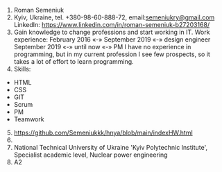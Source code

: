 1. Roman Semeniuk
2. Kyiv, Ukraine, tel. +380-98-60-888-72, email:<semeniukry@gmail.com> 
LinkedIn: <https://www.linkedin.com/in/roman-semeniuk-b27203168/>
3. Gain knowledge to change professions and start working in IT.
Work experience: February 2016 «-» September 2019 «-» design engineer 
                 September 2019 «-» until now «-» PM
I have no experience in programming, but in my current profession I see few prospects, so it takes a lot of effort to learn programming.
4. Skills: 
- HTML 
- CSS 
- GIT
- Scrum 
- PM 
- Teamwork
5. <https://github.com/Semeniukkk/hnya/blob/main/indexHW.html>
6. 
7. National Technical University of Ukraine 'Kyiv Polytechnic Institute', Specialist academic level, Nuclear power engineering
8. A2
